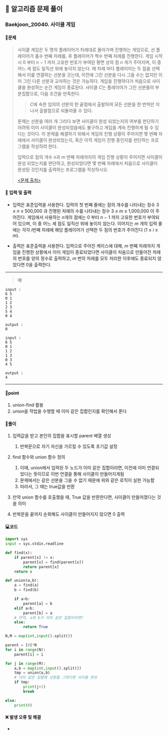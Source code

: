 ## 🐌 알고리즘 문제 풀이

### Baekjoon_20040. 사이클 게임

#### 📒문제

> 사이클 게임은 두 명의 플레이어가 차례대로 돌아가며 진행하는 게임으로, 선 플레이어가 홀수 번째 차례를, 후 플레이어가 짝수 번째 차례를 진행한다. 게임 시작 시 0 부터 *n* − 1 까지 고유한 번호가 부여된 평면 상의 점 *n* 개가 주어지며, 이 중 어느 세 점도 일직선 위에 놓이지 않는다. 매 차례 마다 플레이어는 두 점을 선택해서 이를 연결하는 선분을 긋는데, 이전에 그린 선분을 다시 그을 수는 없지만 이미 그린 다른 선분과 교차하는 것은 가능하다. 게임을 진행하다가 처음으로 사이클을 완성하는 순간 게임이 종료된다. 사이클 *C*는 플레이어가 그린 선분들의 부분집합으로, 다음 조건을 만족한다.
>
> > *C*에 속한 임의의 선분의 한 끝점에서 출발하여 모든 선분을 한 번씩만 지나서 출발점으로 되돌아올 수 있다.
>
> 문제는 선분을 여러 개 그리다 보면 사이클이 완성 되었는지의 여부를 판단하기 어려워 이미 사이클이 완성되었음에도 불구하고 게임을 계속 진행하게 될 수 있다는 것이다. 이 문제를 해결하기 위해서 게임의 진행 상황이 주어지면 몇 번째 차례에서 사이클이 완성되었는지, 혹은 아직 게임이 진행 중인지를 판단하는 프로그램을 작성하려 한다.
>
> 입력으로 점의 개수 *n*과 *m* 번째 차례까지의 게임 진행 상황이 주어지면 사이클이 완성 되었는지를 판단하고, 완성되었다면 몇 번째 차례에서 처음으로 사이클이 완성된 것인지를 출력하는 프로그램을 작성하시오.
>
> [<문제 출처>](https://www.acmicpc.net/problem/20040)



#### :pushpin: 입력 및 출력

- 입력은 표준입력을 사용한다. 입력의 첫 번째 줄에는 점의 개수를 나타내는 정수 3 ≤ *n* ≤ 500,000 과 진행된 차례의 수를 나타내는 정수 3 ≤ *m* ≤ 1,000,000 이 주어진다. 게임에서 사용하는 *n*개의 점에는 0 부터 *n* − 1 까지 고유한 번호가 부여되어 있으며, 이 중 어느 세 점도 일직선 위에 놓이지 않는다. 이어지는 *m* 개의 입력 줄에는 각각 *i*번째 차례에 해당 플레이어가 선택한 두 점의 번호가 주어진다 (1 ≤ *i* ≤ *m*).

- 출력은 표준출력을 사용한다. 입력으로 주어진 케이스에 대해, *m* 번째 차례까지 게임을 진행한 상황에서 이미 게임이 종료되었다면 사이클이 처음으로 만들어진 차례의 번호를 양의 정수로 출력하고, *m* 번의 차례를 모두 처리한 이후에도 종료되지 않았다면 0을 출력한다.



---

> 예

```
input :
6 5
0 1
1 2
2 3
5 4
0 4

output :
0

input :
6 5
0 1
1 2
1 3
0 3
4 5

output :
4
```

----




#### 🚀point

1. union-find 활용
1. union을 작업을 수행할 때 이미 같은 집합인지를 확인해서 푼다



#### 🔎풀이

1.  입력값을 받고 본인의 집합을 표시할 parent 배열 생성
    1.  반복문으로 자기 자신을 가르킬 수 있도록 초기값 설정

1.  find 함수와 union 함수 정의
    1.  이때, union에서 입력된 두 노드가 이미 같은 집합이라면, 이전에 이미 연결되었다는 뜻이므로 이번 연결을 통해 사이클이 만들어지게됨
    1.  문제에서는 같은 선분을 그을 수 없기 때문에 위와 같은 로직이 실현 가능함
    1.  따라서, 그 때는 true값을 반환

1.  만약 union 함수를 호출했을 때, True 값을 반환한다면, 사이클이 만들어졌다는 것을 의미
1.  반복문을 끝까지 순회해도 사이클이 만들어지지 않으면 0 출력



#### 💻코드

```python
import sys
input = sys.stdin.readline

def find(x):
    if parent[x] != x:
        parent[x] = find(parent[x])
        return parent[x]
    return x

def union(a,b):
    a = find(a)
    b = find(b)

    if a>b:
        parent[a] = b
    elif a<b:
        parent[b] = a
    # 만약, a와 b가 이미 같은 집합이라면?
    else:
        return True

N,M = map(int,input().split())

parent = [0]*N
for i in range(N):
    parent[i] = i

for j in range(M):
    a,b = map(int,input().split())
    tmp = union(a,b)
    # 이미 같은 집합에 선분을 그엇다면 사이클 완성
    if tmp:
        print(j+1)
        break

else:
    print(0)
```



#### ❌ 발생 오류 및 해결

- 
